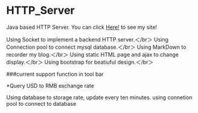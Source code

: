 # HTTP_Server
Java based HTTP Server. You can click [Here!](yifu.click) to see my site!

Using Socket to implement a backend HTTP server.＜/br＞
Using Connection pool to connect mysql database.＜/br＞
Using MarkDown to recorder my blog.＜/br＞
Using static HTML page and ajax to change display.＜/br＞
Using bootstrap for beatiuful design.＜/br＞


###current support function in tool bar

*Query USD to RMB exchange rate

Using database to storage rate, update every ten minutes. using connetion pool to connect to database
